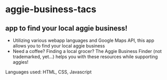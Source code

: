 # aggie-business-tacs

## app to find your local aggie business!

- Utilizing various webapp languages and Google Maps API, this app allows you to find your local aggie business
- Need a coffee? Finding a local grocer? The Aggie Business Finder (not trademarked, yet...) helps you with these resources while supporting aggies!

Languages used: HTML, CSS, Javascript
